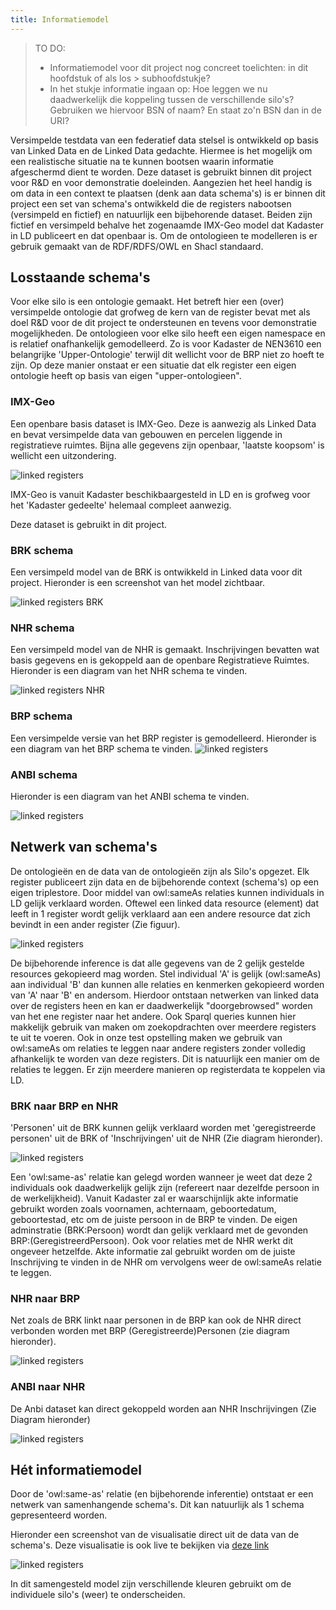 ```yaml
---
title: Informatiemodel
---
```

> TO DO:
> 
> - Informatiemodel voor dit project nog concreet toelichten: in dit hoofdstuk of als los >  subhoofdstukje?
> - In het stukje informatie ingaan op: Hoe leggen we nu daadwerkelijk die koppeling tussen de
>   verschillende silo's? Gebruiken we hiervoor BSN of naam? En staat zo'n BSN dan in de URI? 


Versimpelde testdata van een federatief data stelsel is ontwikkeld op basis van Linked Data en de
Linked Data gedachte. Hiermee is het mogelijk om een realistische situatie na te kunnen bootsen
waarin informatie afgeschermd dient te worden. Deze dataset is gebruikt binnen dit project voor R&D
en voor demonstratie doeleinden. Aangezien het heel handig is om data in een context te plaatsen
(denk aan data schema's) is er binnen dit project een set van schema's ontwikkeld die de registers
nabootsen (versimpeld en fictief) en natuurlijk een bijbehorende dataset. Beiden zijn fictief en
versimpeld behalve het zogenaamde IMX-Geo model dat Kadaster in LD publiceert en dat openbaar is. Om
de ontologieen te modelleren is er gebruik gemaakt van de RDF/RDFS/OWL en Shacl standaard. 

## Losstaande schema's

Voor elke silo is een ontologie gemaakt. Het betreft hier een (over) versimpelde ontologie dat
grofweg de kern van de register bevat met als doel R&D voor de dit project te ondersteunen en tevens
voor demonstratie mogelijkheden. De ontologieen voor elke silo heeft een eigen namespace en is
relatief onafhankelijk gemodelleerd. Zo is voor Kadaster de NEN3610 een belangrijke
'Upper-Ontologie' terwijl dit wellicht voor de BRP niet zo hoeft te zijn. Op deze manier onstaat er
een situatie dat elk register een eigen ontologie heeft op basis van eigen "upper-ontologieen".


### IMX-Geo

Een openbare basis dataset is IMX-Geo. Deze is aanwezig als Linked Data en bevat versimpelde data
van gebouwen en percelen liggende in registratieve ruimtes. Bijna alle gegevens zijn openbaar,
'laatste koopsom' is wellicht een uitzondering. 

![linked registers](images/schema-imx.png)

IMX-Geo is vanuit Kadaster beschikbaargesteld in LD en is grofweg voor het 'Kadaster gedeelte'
helemaal compleet aanwezig. 

Deze dataset is gebruikt in dit project.

### BRK schema

Een versimpeld model van de BRK is ontwikkeld in Linked data voor dit project. Hieronder is een
screenshot van het model zichtbaar.

![linked registers BRK](images/schema-brk2.png)

### NHR schema

Een versimpeld model van de NHR is gemaakt. Inschrijvingen bevatten wat basis gegevens en is
gekoppeld aan de openbare Registratieve Ruimtes. Hieronder is een diagram van het NHR schema te
vinden.

![linked registers NHR](images/schema-nhr2.png)

### BRP schema

Een versimpelde versie van het BRP register is gemodelleerd. Hieronder is een diagram van het BRP
schema te vinden. ![linked registers](images/schema-brp.png)

### ANBI schema

Hieronder is een diagram van het ANBI schema te vinden.

![linked registers](images/schema-anbi.png)

## Netwerk van schema's

De ontologieën en de data van de ontologieën zijn als Silo's opgezet. Elk register publiceert zijn
data en de bijbehorende context (schema's) op een eigen triplestore.  Door middel van owl:sameAs
relaties kunnen individuals in LD gelijk verklaard worden. Oftewel een linked data resource
(element) dat leeft in 1 register wordt gelijk verklaard aan een andere resource dat zich bevindt in
een ander register (Zie figuur).

![linked registers](images/relatiesV1.png)

De bijbehorende inference is dat alle gegevens van de 2 gelijk gestelde resources gekopieerd mag
worden. Stel individual 'A' is gelijk (owl:sameAs) aan individual 'B' dan kunnen alle relaties en
kenmerken gekopieerd worden van 'A' naar 'B' en andersom. Hierdoor ontstaan netwerken van linked
data over de registers heen en kan er daadwerkelijk "doorgebrowsed" worden van het ene register naar
het andere. Ook Sparql queries kunnen hier makkelijk gebruik van maken om zoekopdrachten over
meerdere registers te uit te voeren. Ook in onze test opstelling maken we gebruik van owl:sameAs om
relaties te leggen naar andere registers zonder volledig afhankelijk te worden van deze registers.
Dit is natuurlijk een manier om de relaties te leggen. Er zijn meerdere manieren op registerdata te
koppelen via LD.

### BRK naar BRP en NHR

'Personen' uit de BRK kunnen gelijk verklaard worden met 'geregistreerde personen' uit de BRK of
'Inschrijvingen' uit de NHR (Zie diagram hieronder).

![linked registers](images/schema-brk.png)

Een 'owl:same-as' relatie kan gelegd worden wanneer je weet dat deze 2 individuals ook daadwerkelijk
gelijk zijn (refereert naar dezelfde persoon in de werkelijkheid). Vanuit Kadaster zal er
waarschijnlijk akte informatie gebruikt worden zoals voornamen, achternaam, geboortedatum,
geboortestad, etc om de juiste persoon in de BRP te vinden. De eigen adminstratie (BRK:Persoon)
wordt dan gelijk verklaard met de gevonden BRP:(GeregistreerdPersoon). Ook voor relaties met de NHR
werkt dit ongeveer hetzelfde. Akte informatie zal gebruikt worden om de juiste Inschrijving te
vinden in de NHR om vervolgens weer de owl:sameAs relatie te leggen.

### NHR naar BRP

Net zoals de BRK linkt naar personen in de BRP kan ook de NHR direct verbonden worden met BRP
(Geregistreerde)Personen (zie diagram hieronder).

![linked registers](images/schema-nhr-brp.png)

### ANBI naar NHR

De Anbi dataset kan direct gekoppeld worden aan NHR Inschrijvingen (Zie Diagram hieronder)

![linked registers](images/schema-nhr-anbi.png)

## Hét informatiemodel

Door de 'owl:same-as' relatie (en bijbehorende inferentie) ontstaat er een netwerk van samenhangende
schema's. Dit kan natuurlijk als 1 schema gepresenteerd worden. 

Hieronder een screenshot van de visualisatie direct uit de data van de schema's. Deze visualisatie
is ook live te bekijken via [deze
link](https://data.labs.kadaster.nl/lock-unlock/informatie-model/schema)

![linked registers](images/InformatieModel.png)

In dit samengesteld model zijn verschillende kleuren gebruikt om de individuele silo's (weer) te
onderscheiden.
